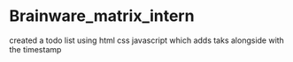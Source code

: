 # Brainware_matrix_intern
created a todo list using html css javascript which adds taks alongside with the timestamp
